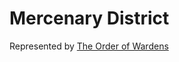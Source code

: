 # Mercenary District

Represented by [The Order of Wardens](../../People/The%20Order%20of%20Wardens/index.md)